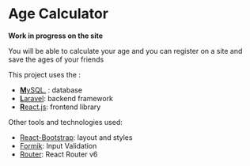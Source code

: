 # Age Calculator
**Work in progress on the site**


You will be able to calculate your age and you can register on a site and save the ages of your friends

This project uses the :

- [**M**ySQL.](https://www.mysql.com/) : database
- [**L**aravel](https://laravel.com/): backend framework
- [**R**eact.js](https://en.reactjs.org/): frontend library

Other tools and technologies used:

- [React-Bootstrap](https://react-bootstrap.github.io/): layout and styles
- [Formik](https://formik.org/): Input Validation
- [Router](https://reactrouter.com/): React Router v6
